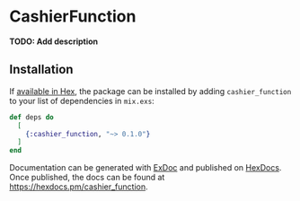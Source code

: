 # CashierFunction

**TODO: Add description**

## Installation

If [available in Hex](https://hex.pm/docs/publish), the package can be installed
by adding `cashier_function` to your list of dependencies in `mix.exs`:

```elixir
def deps do
  [
    {:cashier_function, "~> 0.1.0"}
  ]
end
```

Documentation can be generated with [ExDoc](https://github.com/elixir-lang/ex_doc)
and published on [HexDocs](https://hexdocs.pm). Once published, the docs can
be found at <https://hexdocs.pm/cashier_function>.


